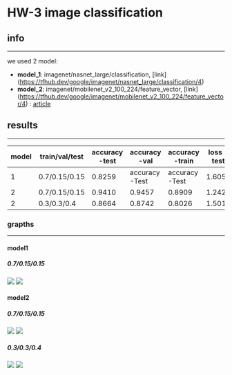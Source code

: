 # HW-3 image classification

## info
-------------
we used 2 model:
- **model_1**: imagenet/nasnet_large/classification, [link] (https://tfhub.dev/google/imagenet/nasnet_large/classification/4)
- **model_2**: imagenet/mobilenet_v2_100_224/feature_vector, [link] (https://tfhub.dev/google/imagenet/mobilenet_v2_100_224/feature_vector/4)
			 : [article](https://arxiv.org/pdf/1801.04381.pdf)


## results
-------------
model  |train/val/test |accuracy -test | accuracy -val |accuracy -train| loss - test | epcoh |
------ |-------------- | ------------- |-------------- |-------------- | ------------|-------|
1      |0.7/0.15/0.15  |     0.8259    |accuracy -Test |accuracy -Test |   1.6051    |   5   |
2      |0.7/0.15/0.15  |     0.9410    |     0.9457    |     0.8909    |   1.2423    |   5   |
2      |0.3/0.3/0.4    |     0.8664    |     0.8742    |     0.8026    |   1.5016    |   5   |


### grapths
-------------

#### model1
##### 0.7/0.15/0.15
![](https://github.com/oxenberg/systemEngineer/blob/master/ML/HW_3/graphs/model_1/acc.png)
![](https://github.com/oxenberg/systemEngineer/blob/master/ML/HW_3/graphs/model_1/loss.png)

#### model2
##### 0.7/0.15/0.15
![](https://github.com/oxenberg/systemEngineer/blob/master/ML/HW_3/graphs/model_2/acc.png)
![](https://github.com/oxenberg/systemEngineer/blob/master/ML/HW_3/graphs/model_2/loss.png)

##### 0.3/0.3/0.4
![](https://github.com/oxenberg/systemEngineer/blob/master/ML/HW_3/graphs/model_2/acc2.png)
![](https://github.com/oxenberg/systemEngineer/blob/master/ML/HW_3/graphs/model_2/loss2.png)
